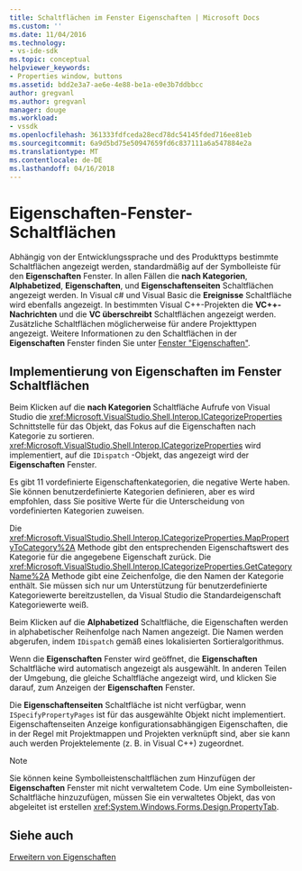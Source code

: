 ```yaml
---
title: Schaltflächen im Fenster Eigenschaften | Microsoft Docs
ms.custom: ''
ms.date: 11/04/2016
ms.technology:
- vs-ide-sdk
ms.topic: conceptual
helpviewer_keywords:
- Properties window, buttons
ms.assetid: bdd2e3a7-ae6e-4e88-be1a-e0e3b7ddbbcc
author: gregvanl
ms.author: gregvanl
manager: douge
ms.workload:
- vssdk
ms.openlocfilehash: 361333fdfceda28ecd78dc54145fded716ee81eb
ms.sourcegitcommit: 6a9d5bd75e50947659fd6c837111a6a547884e2a
ms.translationtype: MT
ms.contentlocale: de-DE
ms.lasthandoff: 04/16/2018
---
```

# <a name="properties-window-buttons"></a>Eigenschaften-Fenster-Schaltflächen
Abhängig von der Entwicklungssprache und des Produkttyps bestimmte Schaltflächen angezeigt werden, standardmäßig auf der Symbolleiste für den **Eigenschaften** Fenster. In allen Fällen die **nach Kategorien**, **Alphabetized**, **Eigenschaften**, und **Eigenschaftenseiten** Schaltflächen angezeigt werden. In Visual c# und Visual Basic die **Ereignisse** Schaltfläche wird ebenfalls angezeigt. In bestimmten Visual C++-Projekten die **VC++-Nachrichten** und die **VC überschreibt** Schaltflächen angezeigt werden. Zusätzliche Schaltflächen möglicherweise für andere Projekttypen angezeigt. Weitere Informationen zu den Schaltflächen in der **Eigenschaften** Fenster finden Sie unter [Fenster "Eigenschaften"](../../ide/reference/properties-window.md).  
  
## <a name="implementation-of-properties-window-buttons"></a>Implementierung von Eigenschaften im Fenster Schaltflächen  
 Beim Klicken auf die **nach Kategorien** Schaltfläche Aufrufe von Visual Studio die <xref:Microsoft.VisualStudio.Shell.Interop.ICategorizeProperties> Schnittstelle für das Objekt, das Fokus auf die Eigenschaften nach Kategorie zu sortieren. <xref:Microsoft.VisualStudio.Shell.Interop.ICategorizeProperties> wird implementiert, auf die `IDispatch` -Objekt, das angezeigt wird der **Eigenschaften** Fenster.  
  
 Es gibt 11 vordefinierte Eigenschaftenkategorien, die negative Werte haben. Sie können benutzerdefinierte Kategorien definieren, aber es wird empfohlen, dass Sie positive Werte für die Unterscheidung von vordefinierten Kategorien zuweisen.  
  
 Die <xref:Microsoft.VisualStudio.Shell.Interop.ICategorizeProperties.MapPropertyToCategory%2A> Methode gibt den entsprechenden Eigenschaftswert des Kategorie für die angegebene Eigenschaft zurück. Die <xref:Microsoft.VisualStudio.Shell.Interop.ICategorizeProperties.GetCategoryName%2A> Methode gibt eine Zeichenfolge, die den Namen der Kategorie enthält. Sie müssen sich nur um Unterstützung für benutzerdefinierte Kategoriewerte bereitzustellen, da Visual Studio die Standardeigenschaft Kategoriewerte weiß.  
  
 Beim Klicken auf die **Alphabetized** Schaltfläche, die Eigenschaften werden in alphabetischer Reihenfolge nach Namen angezeigt. Die Namen werden abgerufen, indem `IDispatch` gemäß eines lokalisierten Sortieralgorithmus.  
  
 Wenn die **Eigenschaften** Fenster wird geöffnet, die **Eigenschaften** Schaltfläche wird automatisch angezeigt als ausgewählt. In anderen Teilen der Umgebung, die gleiche Schaltfläche angezeigt wird, und klicken Sie darauf, zum Anzeigen der **Eigenschaften** Fenster.  
  
 Die **Eigenschaftenseiten** Schaltfläche ist nicht verfügbar, wenn `ISpecifyPropertyPages` ist für das ausgewählte Objekt nicht implementiert. Eigenschaftenseiten Anzeige konfigurationsabhängigen Eigenschaften, die in der Regel mit Projektmappen und Projekten verknüpft sind, aber sie kann auch werden Projektelemente (z. B. in Visual C++) zugeordnet.  
  
> [!NOTE]
>  Sie können keine Symbolleistenschaltflächen zum Hinzufügen der **Eigenschaften** Fenster mit nicht verwaltetem Code. Um eine Symbolleisten-Schaltfläche hinzuzufügen, müssen Sie ein verwaltetes Objekt, das von abgeleitet ist erstellen <xref:System.Windows.Forms.Design.PropertyTab>.  
  
## <a name="see-also"></a>Siehe auch  
 [Erweitern von Eigenschaften](../../extensibility/internals/extending-properties.md)